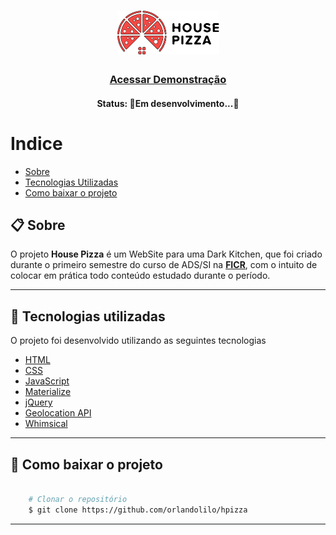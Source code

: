 <h1 align="center">
    <img src="img/logohp.png">
</h1>

<h3 align="center">
   <a href="https://projeto-hpizza.netlify.app/">Acessar Demonstração</a>
</h3>

<h4 align="center"> 
	Status: 🚧Em desenvolvimento...🚧
</h4>

# Indice

- [Sobre](#-sobre)
- [Tecnologias Utilizadas](#-Tecnologias-utilizadas)
- [Como baixar o projeto](#-Como-baixar-o-projeto)

## 📋 Sobre

O projeto **House Pizza** é um WebSite para uma Dark Kitchen, que foi criado durante o primeiro semestre do curso de ADS/SI na **[FICR](https://ficr.catolica.edu.br/portal/)**, com o intuito de colocar em prática todo conteúdo estudado durante o período.

---


## 🚀 Tecnologias utilizadas

O projeto foi desenvolvido utilizando as seguintes tecnologias 

- [HTML](https://www.w3schools.com/html/)
- [CSS](https://www.w3schools.com/css/)
- [JavaScript](https://www.javascript.com/)
- [Materialize](https://materializecss.com/)
- [jQuery](https://jquery.com/)
- [Geolocation API](https://developers.google.com/maps/documentation/geolocation/overview)
- [Whimsical](https://whimsical.com/)

---

## 📁 Como baixar o projeto

```bash

    # Clonar o repositório
    $ git clone https://github.com/orlandolilo/hpizza


```

---